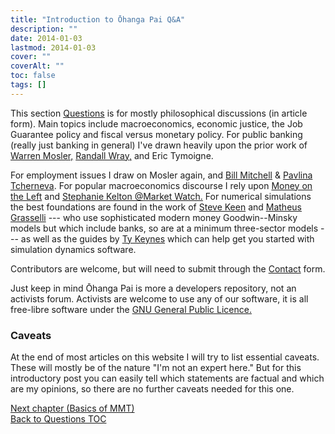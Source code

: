 ```yaml
---
title: "Introduction to Ōhanga Pai Q&A"
description: ""
date: 2014-01-03
lastmod: 2014-01-03
cover: ""
coverAlt: ""
toc: false
tags: []
---
```


This section [Questions](../) is for mostly philosophical discussions (in article 
form). Main topics include macroeconomics, economic justice, the Job Guarantee policy 
and fiscal versus monetary policy. For public banking (really just banking in 
general) I've drawn heavily upon the prior work of 
[Warren Mosler,](http://moslereconomics.com/mandatory-readings/) [Randall Wray,](http://neweconomicperspectives.org/modern-monetary-theory-primer.html) 
and Eric Tymoigne. 

For employment issues I draw on Mosler again, and 
[Bill Mitchell](http://bilbo.economicoutlook.net/blog/) & [Pavlina Tcherneva](http://pavlina-tcherneva.net/job-guarantee-faq/).
For popular macroeconomics discourse I rely upon 
[Money on the Left](https://moneyontheleft.org/) and 
[Stephanie Kelton @Market Watch.](https://podcasts.apple.com/us/podcast/best-new-ideas-in-money/id1587222768) 
For numerical simulations the best foundations are found in the work of 
[Steve Keen](https://sourceforge.net/projects/minsky/) and 
[Matheus Grasselli](https://www.ineteconomics.org/research/experts/mgrasselli) --- who 
use sophisticated modern money Goodwin--Minsky models but which include banks, so are 
at a minimum three-sector models --- as well as the guides by 
[Ty Keynes](https://www.youtube.com/c/ModellingwithMinsky) which can help get you 
started with simulation dynamics software.

Contributors are welcome, but will need to submit through the 
[Contact](/contact/) form. 

Just keep in mind Ōhanga Pai is more a developers repository, not an activists forum. 
Activists are welcome to use any of our software, it is all free-libre software under 
the [GNU General Public Licence.](https://www.gnu.org/licenses/gpl-3.0.en.html)

### Caveats

At the end of most articles on this website I will try to list essential caveats. 
These will mostly be of the nature "I'm not an expert here." 
But for this introductory post you can easily tell which statements are factual and 
which are my opinions, so there are no further caveats needed for this one.

[Next chapter (Basics of MMT)](../1_basic_ohangapai)  
[Back to Questions TOC](../)
